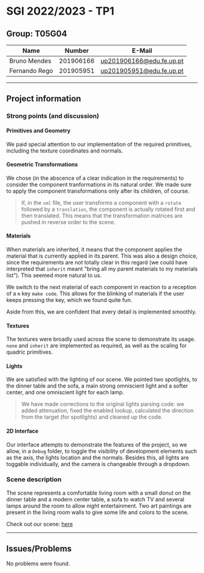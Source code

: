 # SGI 2022/2023 - TP1

## Group: T05G04

| Name             | Number    | E-Mail             |
| ---------------- | --------- | ------------------ |
| Bruno Mendes     | 201906166 | up201906166@edu.fe.up.pt |
| Fernando Rego    | 201905951 | up201905951@edu.fe.up.pt |

----
## Project information

### Strong points (and discussion)

#### Primitives and Geometry
We paid special attention to our implementation of the required primitives, including the texture coordinates and normals.

#### Geometric Transformations
We chose (in the abscence of a clear indication in the requirements) to consider the component tranformations in its natural order. We made sure to apply the component transformations only after its children, of course.

> If, in the `xml` file, the user transforms a component with a `rotate` followed by a `translation`, the component is actually rotated first and then translated. This means that the transformation matrices are pushed in reverse order to the scene.

#### Materials
When materials are inherited, it means that the component applies the material that is currently applied in its parent. This was also a design choice, since the requirements are not totally clear in this regard (we could have interpreted that `inherit` meant "bring all my parent materials to my materials list"). This seemed more natural to us.

We switch to the next material of each component in reaction to a reception of a `m` key `make code`. This allows for the blinking of materials if the user keeps pressing the key, which we found quite fun.

Aside from this, we are confident that every detail is implemented smoothly.

#### Textures
The textures were broadly used across the scene to demonstrate its usage. `none` and `inherit` are implemented as required, as well as the scaling for quadric primitives.

#### Lights
We are satisfied with the lighting of our scene. We pointed two spotlights, to the dinner table and the sofa, a main strong omniscient light and a softer center, and one omniscient light for each lamp.

> We have made corrections to the original lights parsing code: we added attenuation, fixed the enabled lookup, calculated the direction from the target (for spotlights) and cleaned up the code.

#### 2D Interface
Our interface attempts to demonstrate the features of the project, so we allow, in a `Debug` folder, to toggle the visibility of development elements such as the axis, the lights location and the normals. Besides this, all lights are toggable individually, and the camera is changeable through a dropdown.


### Scene description
The scene represents a comfortable living room with a small donut on the dinner table and a modern center table, a sofa to watch TV and several lamps around the room to allow night entertainment. Two art paintings are present in the living room walls to give some life and colors to the scene.

Check out our scene: [here](https://paginas.fe.up.pt/~up201905951/sgi/tp1/)


----
## Issues/Problems

No problems were found.
